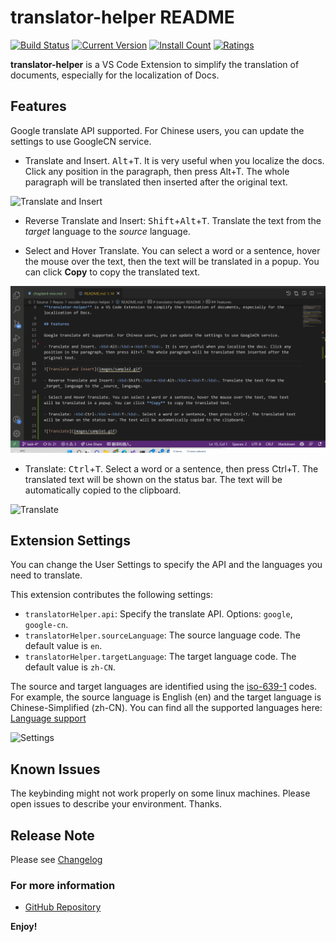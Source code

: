 # translator-helper README

[![Build Status](https://dev.azure.com/xiaodiyan/VSCode%20TranslatorHelper/_apis/build/status/yanxiaodi.vscode-translator-helper?branchName=master)](https://dev.azure.com/xiaodiyan/VSCode%20TranslatorHelper/_build/latest?definitionId=58&branchName=master)
[![Current Version](https://vsmarketplacebadge.apphb.com/version/XiaodiYan.translator-helper.svg)](https://marketplace.visualstudio.com/items?itemName=XiaodiYan.translator-helper)
[![Install Count](https://vsmarketplacebadge.apphb.com/installs/XiaodiYan.translator-helper.svg)](https://marketplace.visualstudio.com/items?itemName=XiaodiYan.translator-helper)
[![Ratings](https://vsmarketplacebadge.apphb.com/rating/XiaodiYan.translator-helper.svg)](https://marketplace.visualstudio.com/items?itemName=XiaodiYan.translator-helper)

**translator-helper** is a VS Code Extension to simplify the translation of documents, especially for the localization of Docs.

## Features

Google translate API supported. For Chinese users, you can update the settings to use GoogleCN service.

- Translate and Insert. <kbd>Alt</kbd>+<kbd>T</kbd>. It is very useful when you localize the docs. Click any position in the paragraph, then press Alt+T. The whole paragraph will be translated then inserted after the original text.

![Translate and Insert](images/sample2.gif)

- Reverse Translate and Insert: <kbd>Shift</kbd>+<kbd>Alt</kbd>+<kbd>T</kbd>. Translate the text from the _target_ language to the _source_ language.

- Select and Hover Translate. You can select a word or a sentence, hover the mouse over the text, then the text will be translated in a popup. You can click **Copy** to copy the translated text.

![Selection and Hover Translation](images/sample3.gif)

- Translate: <kbd>Ctrl</kbd>+<kbd>T</kbd>. Select a word or a sentence, then press Ctrl+T. The translated text will be shown on the status bar. The text will be automatically copied to the clipboard.

![Translate](images/sample1.gif)

## Extension Settings

You can change the User Settings to specify the API and the languages you need to translate.

This extension contributes the following settings:

- `translatorHelper.api`: Specify the translate API. Options: `google`, `google-cn`.
- `translatorHelper.sourceLanguage`: The source language code. The default value is `en`.
- `translatorHelper.targetLanguage`: The target language code. The default value is `zh-CN`.

The source and target languages are identified using the [iso-639-1](https://en.wikipedia.org/wiki/List_of_ISO_639-1_codes) codes. For example, the source language is English (en) and the target language is Chinese-Simplified (zh-CN). You can find all the supported languages here: [Language support](https://cloud.google.com/translate/docs/languages)

![Settings](images/settings.png)

## Known Issues

The keybinding might not work properly on some linux machines. Please open issues to describe your environment. Thanks.

## Release Note

Please see [Changelog](CHANGELOG.md)

### For more information

- [GitHub Repository](https://github.com/yanxiaodi/vscode-translator-helper)

**Enjoy!**
